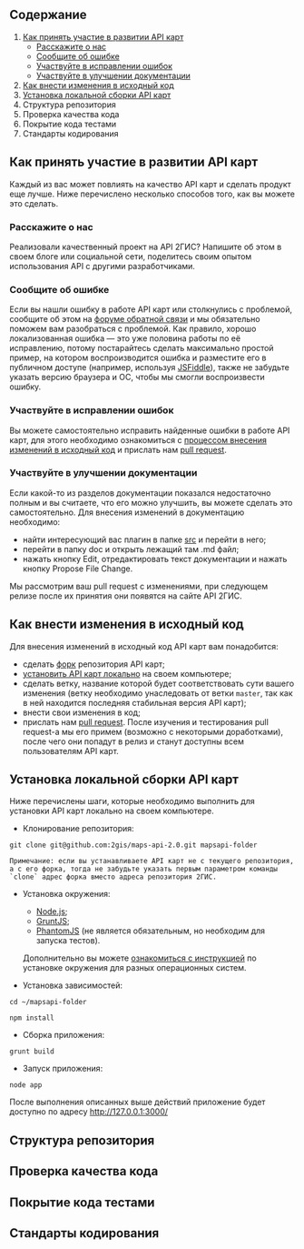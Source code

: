 ## Содержание
1. [Как принять участие в развитии API карт](#Как-принять-участие-в-развитии-api-карт)
    * [Расскажите о нас](#Расскажите-о-нас)
    * [Сообщите об ошибке](#Сообщите-об-ошибке)
    * [Участвуйте в исправлении ошибок](#Участвуйте-в-исправлении-ошибок)
    * [Участвуйте в улучшении документации](#Участвуйте-в-улучшении-документации)
2. [Как внести изменения в исходный код](#Как-внести-изменения-в-исходный-код)
3. [Установка локальной сборки API карт](#Установка-локальной-сборки-api-карт)
4. Структура репозитория
5. Проверка качества кода
6. Покрытие кода тестами
7. Стандарты кодирования

## Как принять участие в развитии API карт
Каждый из вас может повлиять на качество API карт и сделать продукт еще лучше. Ниже перечислено несколько способов того, как вы можете это сделать.
### Расскажите о нас
Реализовали качественный проект на API 2ГИС? Напишите об этом в своем блоге или социальной сети, поделитесь своим опытом использования API с другими разработчиками.
### Сообщите об ошибке
Если вы нашли ошибку в работе API карт или столкнулись с проблемой, сообщите об этом на [форуме обратной связи](https://api2gis.uservoice.com) и мы обязательно поможем вам разобраться с проблемой. Как правило, хорошо локализованная ошибка — это уже половина работы по её исправлению, потому постарайтесь сделать максимально простой пример, на котором воспроизводится ошибка и разместите его в публичном доступе (например, используя [JSFiddle](http://jsfiddle.net/)), также не забудьте указать версию браузера и ОС, чтобы мы смогли воспроизвести ошибку.
### Участвуйте в исправлении ошибок
Вы можете самостоятельно исправить найденные ошибки в работе API карт, для этого необходимо ознакомиться с [процессом внесения изменений в исходный код](#Как-внести-изменения-в-исходный-код) и прислать нам [pull request](https://help.github.com/articles/using-pull-requests).
### Участвуйте в улучшении документации
Если какой-то из разделов документации показался недостаточно полным и вы считаете, что его можно улучшить, вы можете сделать это самостоятельно. Для внесения изменений в документацию необходимо:
* найти интересующий вас плагин в папке [src](https://github.com/2gis/maps-api-2.0/tree/master/src) и перейти в него;
* перейти в папку doc и открыть лежащий там .md файл;
* нажать кнопку Edit, отредактировать текст документации и нажать кнопку Propose File Change.

Мы рассмотрим ваш pull request с изменениями, при следующем релизе после их принятия они появятся на сайте API 2ГИС.

## Как внести изменения в исходный код
Для внесения изменений в исходный код API карт вам понадобится:
* сделать [форк](https://help.github.com/articles/fork-a-repo) репозитория API карт;
* [установить API карт локально](#Установка-локальной-сборки-api-карт) на своем компьютере;
* сделать ветку, название которой будет соответствовать сути вашего изменения (ветку необходимо унаследовать от ветки `master`, так как в ней находится последняя стабильная версия API карт);
* внести свои изменения в код;
* прислать нам [pull request](https://help.github.com/articles/using-pull-requests).
После изучения и тестирования pull request-а мы его примем (возможно с некоторыми доработками), после чего они попадут в релиз и станут доступны всем пользователям API карт.

## Установка локальной сборки API карт
Ниже перечислены шаги, которые необходимо выполнить для установки API карт локально на своем компьютере.

* Клонирование репозитория:
```
git clone git@github.com:2gis/maps-api-2.0.git mapsapi-folder
```

    Примечание: если вы устанавливаете API карт не с текущего репозитория, а с его форка, тогда не забудьте указать первым параметром команды `clone` адрес форка вместо адреса репозитория 2ГИС.
* Установка окружения:
    * [Node.js](http://nodejs.org/);
    * [GruntJS](http://gruntjs.com/);
    * [PhantomJS](http://phantomjs.org/download.html) (не является обязательным, но необходим для запуска тестов).
    
    Дополнительно вы можете [ознакомиться с инструкцией](https://github.com/2gis/maps-api-2.0/wiki/%D0%A3%D1%81%D1%82%D0%B0%D0%BD%D0%BE%D0%B2%D0%BA%D0%B0-%D0%BE%D0%BA%D1%80%D1%83%D0%B6%D0%B5%D0%BD%D0%B8%D1%8F-Maps-API-2.0-%D0%BD%D0%B0-%D1%80%D0%B0%D0%B7%D0%BD%D1%8B%D1%85-%D1%81%D0%B8%D1%81%D1%82%D0%B5%D0%BC%D0%B0%D1%85) по установке окружения для разных операционных систем.
* Установка зависимостей:
```
cd ~/mapsapi-folder
```
```
npm install
```
* Сборка приложения:
```
grunt build
```
* Запуск приложения:
```
node app
```

После выполнения описанных выше действий приложение будет доступно по адресу http://127.0.0.1:3000/

## Структура репозитория

## Проверка качества кода

## Покрытие кода тестами

## Стандарты кодирования
